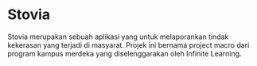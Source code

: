 # Stovia
Stovia merupakan sebuah aplikasi yang untuk melaporankan tindak kekerasan yang terjadi di masyarat. Projek ini bernama project macro dari program kampus merdeka yang diselenggarakan oleh Infinite Learning.
